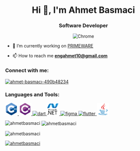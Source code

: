 
<h1 align="center">Hi 👋, I'm Ahmet Basmaci</h1>
<h3 align="center">Software Developer</h3>
<p align="center">
<img  src="https://cdn.dribbble.com/users/1162077/screenshots/3848914/programmer.gif" alt="Chrome" width="360px" height="" />
<P>



- 🔭 I’m currently working on [PRIMEWARE](https://www.primeware.com.tr/)

- 📫 How to reach me **engahmet10@gmail.com**



<h3 align="left">Connect with me:</h3>
<p align="left">
<a href="https://linkedin.com/in/ahmet-basmacı-490b48234" target="blank"><img align="center" src="https://raw.githubusercontent.com/rahuldkjain/github-profile-readme-generator/master/src/images/icons/Social/linked-in-alt.svg" alt="ahmet-basmacı-490b48234" height="30" width="40" /></a>
</p>

<h3 align="left">Languages and Tools:</h3>
<p align="left"> <a href="https://www.w3schools.com/cpp/" target="_blank" rel="noreferrer"> <img src="https://raw.githubusercontent.com/devicons/devicon/master/icons/cplusplus/cplusplus-original.svg" alt="cplusplus" width="40" height="40"/> </a> <a href="https://www.w3schools.com/cs/" target="_blank" rel="noreferrer"> <img src="https://raw.githubusercontent.com/devicons/devicon/master/icons/csharp/csharp-original.svg" alt="csharp" width="40" height="40"/> </a> <a href="https://dart.dev" target="_blank" rel="noreferrer"> <img src="https://www.vectorlogo.zone/logos/dartlang/dartlang-icon.svg" alt="dart" width="40" height="40"/> </a> <a href="https://dotnet.microsoft.com/" target="_blank" rel="noreferrer"> <img src="https://raw.githubusercontent.com/devicons/devicon/master/icons/dot-net/dot-net-original-wordmark.svg" alt="dotnet" width="40" height="40"/> </a> <a href="https://www.figma.com/" target="_blank" rel="noreferrer"> <img src="https://www.vectorlogo.zone/logos/figma/figma-icon.svg" alt="figma" width="40" height="40"/> </a> <a href="https://flutter.dev" target="_blank" rel="noreferrer"> <img src="https://www.vectorlogo.zone/logos/flutterio/flutterio-icon.svg" alt="flutter" width="40" height="40"/> </a> <a href="https://www.java.com" target="_blank" rel="noreferrer"> <img src="https://raw.githubusercontent.com/devicons/devicon/master/icons/java/java-original.svg" alt="java" width="40" height="40"/> </a> </p>

<p><img align="left" src="https://github-readme-stats.vercel.app/api/top-langs?username=ahmetbasmaci&show_icons=true&locale=en&layout=compact" alt="ahmetbasmaci" /></p>

<p>&nbsp;<img align="center" src="https://github-readme-stats.vercel.app/api?username=ahmetbasmaci&show_icons=true&locale=en" alt="ahmetbasmaci" /></p>

<p><img align="center" src="https://github-readme-streak-stats.herokuapp.com/?user=ahmetbasmaci&" alt="ahmetbasmaci" /></p>
<p align="left"> <a href="https://github.com/ryo-ma/github-profile-trophy"><img src="https://github-profile-trophy.vercel.app/?username=ahmetbasmaci" alt="ahmetbasmaci" /></a> </p>
